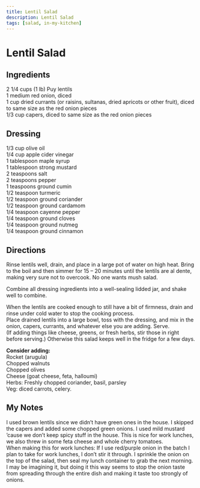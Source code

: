 ```yaml
---
title: Lentil Salad
description: Lentil Salad
tags: [salad, in-my-kitchen]
---
```


# Lentil Salad

## Ingredients
2  1/4 cups (1 lb) Puy lentils  
1 medium red onion, diced  
1 cup dried currants (or raisins, sultanas, dried apricots or other fruit), diced to same size as the red onion pieces  
1/3 cup capers, diced to same size as the red onion pieces

## Dressing
1/3 cup olive oil  
1/4 cup apple cider vinegar  
1 tablespoon maple syrup  
1 tablespoon strong mustard  
2 teaspoons salt  
2 teaspoons pepper  
1 teaspoons ground cumin  
1/2 teaspoon turmeric  
1/2 teaspoon ground coriander  
1/2 teaspoon ground cardamom  
1/4 teaspoon cayenne pepper  
1/4 teaspoon ground cloves  
1/4 teaspoon ground nutmeg  
1/4 teaspoon ground cinnamon

## Directions
Rinse lentils well, drain, and place in a large pot of water on high heat. Bring to the boil and then simmer for 15 – 20 minutes until the lentils are al dente, making very sure not to overcook. No one wants mush salad.

Combine all dressing ingredients into a well-sealing lidded jar, and shake well to combine.

When the lentils are cooked enough to still have a bit of firmness, drain and rinse under cold water to stop the cooking process.  
Place drained lentils into a large bowl, toss with the dressing, and mix in the onion, capers, currants, and whatever else you are adding. Serve.  
(If adding things like cheese, greens, or fresh herbs, stir those in right before serving.) Otherwise this salad keeps well in the fridge for a few days.

**Consider adding:**  
Rocket (arugula)  
Chopped walnuts  
Chopped olives  
Cheese (goat cheese, feta, halloumi)  
Herbs: Freshly chopped coriander, basil, parsley  
Veg: diced carrots, celery.

## My Notes
I used brown lentils since we didn’t have green ones in the house. I skipped the capers and added some chopped green onions. I used mild mustard ’cause we don’t keep spicy stuff in the house. This is nice for work lunches, we also threw in some feta cheese and whole cherry tomatoes.  
When making this for work lunches: If I use red/purple onion in the batch I plan to take for work lunches, I don’t stir it through. I sprinkle the onion on the top of the salad, then seal my lunch container to grab the next morning. I may be imagining it, but doing it this way seems to stop the onion taste from spreading through the entire dish and making it taste too strongly of onions.